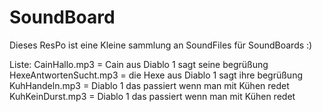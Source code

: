 # SoundBoard

Dieses ResPo ist eine Kleine sammlung an SoundFiles für SoundBoards :)

Liste:
CainHallo.mp3          = Cain aus Diablo 1 sagt seine begrüßung
HexeAntwortenSucht.mp3 = die Hexe aus Diablo 1 sagt ihre begrüßung
KuhHandeln.mp3         = Diablo 1 das passiert wenn man mit Kühen redet
KuhKeinDurst.mp3       = Diablo 1 das passiert wenn man mit Kühen redet
